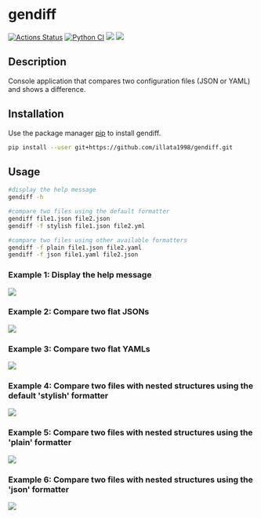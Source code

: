 # gendiff
[![Actions Status](https://github.com/illata1998/python-project-50/actions/workflows/hexlet-check.yml/badge.svg)](https://github.com/illata1998/python-project-50/actions) [![Python CI](https://github.com/illata1998/python-project-50/actions/workflows/pyci.yml/badge.svg)](https://github.com/illata1998/python-project-50/actions/workflows/pyci.yml) <a href="https://codeclimate.com/github/illata1998/python-project-50/maintainability"><img src="https://api.codeclimate.com/v1/badges/841642d2ab5606d50523/maintainability" /></a> <a href="https://codeclimate.com/github/illata1998/python-project-50/test_coverage"><img src="https://api.codeclimate.com/v1/badges/841642d2ab5606d50523/test_coverage" /></a>

## Description
Console application that compares two configuration files (JSON or YAML) and shows a difference.
## Installation
Use the package manager [pip](https://pip.pypa.io/en/stable/) to install gendiff.
```bash
pip install --user git+https://github.com/illata1998/gendiff.git
```
## Usage
```bash
#display the help message
gendiff -h

#compare two files using the default formatter
gendiff file1.json file2.json
gendiff -f stylish file1.json file2.yml

#compare two files using other available formatters
gendiff -f plain file1.json file2.yaml
gendiff -f json file1.yaml file2.json
```
### Example 1: Display the help message
<a href="https://asciinema.org/a/d9gkDX2qskXiJpvFXSbVwkrpd" target="_blank"><img src="https://asciinema.org/a/d9gkDX2qskXiJpvFXSbVwkrpd.svg" /></a>
### Example 2: Compare two flat JSONs
<a href="https://asciinema.org/a/W11egoRzgNMiuJ84C3kipuQ74" target="_blank"><img src="https://asciinema.org/a/W11egoRzgNMiuJ84C3kipuQ74.svg" /></a>
### Example 3: Compare two flat YAMLs
<a href="https://asciinema.org/a/05qLbfR8ded6cXbEaQ8NMJMkp" target="_blank"><img src="https://asciinema.org/a/05qLbfR8ded6cXbEaQ8NMJMkp.svg" /></a>
### Example 4: Compare two files with nested structures using the default 'stylish' formatter
<a href="https://asciinema.org/a/P2VzGqPQ59R17LmFN1gN9Lx9F" target="_blank"><img src="https://asciinema.org/a/P2VzGqPQ59R17LmFN1gN9Lx9F.svg" /></a>
### Example 5: Compare two files with nested structures using the 'plain' formatter
<a href="https://asciinema.org/a/h1L6DzGFGHTqRsmdrfKsEK4QC" target="_blank"><img src="https://asciinema.org/a/h1L6DzGFGHTqRsmdrfKsEK4QC.svg" /></a>
### Example 6: Compare two files with nested structures using the 'json' formatter
<a href="https://asciinema.org/a/NMTKc9Hj254YEnTlErCtipRpx" target="_blank"><img src="https://asciinema.org/a/NMTKc9Hj254YEnTlErCtipRpx.svg" /></a>
